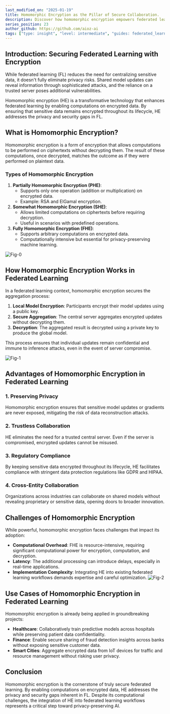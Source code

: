 ```yaml
---
last_modified_on: "2025-01-19"
title: Homomorphic Encryption as the Pillar of Secure Collaboration.
description: Discover how homomorphic encryption empowers federated learning by enabling secure computations on encrypted data.
series_position: 23
author_github: https://github.com/aioz-ai
tags: ["type: insight", "level: intermediate", "guides: federated_learning"]
---
```


## Introduction: Securing Federated Learning with Encryption

While federated learning (FL) reduces the need for centralizing sensitive data, it doesn't fully eliminate privacy risks. Shared model updates can reveal information through sophisticated attacks, and the reliance on a trusted server poses additional vulnerabilities.

Homomorphic encryption (HE) is a transformative technology that enhances federated learning by enabling computations on encrypted data. By ensuring that sensitive data remains encrypted throughout its lifecycle, HE addresses the privacy and security gaps in FL.


## What is Homomorphic Encryption?

Homomorphic encryption is a form of encryption that allows computations to be performed on ciphertexts without decrypting them. The result of these computations, once decrypted, matches the outcome as if they were performed on plaintext data.

### Types of Homomorphic Encryption
1. **Partially Homomorphic Encryption (PHE)**:
   - Supports only one operation (addition or multiplication) on encrypted data.
   - Example: RSA and ElGamal encryption.
2. **Somewhat Homomorphic Encryption (SHE)**:
   - Allows limited computations on ciphertexts before requiring decryption.
   - Useful in scenarios with predefined operations.
3. **Fully Homomorphic Encryption (FHE)**:
   - Supports arbitrary computations on encrypted data.
   - Computationally intensive but essential for privacy-preserving machine learning.

![Fig-0](https://vision.aioz.io/f/eedc0dd6249f4dbf98f4/?dl=1)

## How Homomorphic Encryption Works in Federated Learning

In a federated learning context, homomorphic encryption secures the aggregation process:
1. **Local Model Encryption**: Participants encrypt their model updates using a public key.
2. **Secure Aggregation**: The central server aggregates encrypted updates without decrypting them.
3. **Decryption**: The aggregated result is decrypted using a private key to produce the global model.

This process ensures that individual updates remain confidential and immune to inference attacks, even in the event of server compromise.

![Fig-1](https://vision.aioz.io/f/acd667eac8a54189866a/?dl=1)

## Advantages of Homomorphic Encryption in Federated Learning

### 1. **Preserving Privacy**
Homomorphic encryption ensures that sensitive model updates or gradients are never exposed, mitigating the risk of data reconstruction attacks.

### 2. **Trustless Collaboration**
HE eliminates the need for a trusted central server. Even if the server is compromised, encrypted updates cannot be misused.

### 3. **Regulatory Compliance**
By keeping sensitive data encrypted throughout its lifecycle, HE facilitates compliance with stringent data protection regulations like GDPR and HIPAA.

### 4. **Cross-Entity Collaboration**
Organizations across industries can collaborate on shared models without revealing proprietary or sensitive data, opening doors to broader innovation.

## Challenges of Homomorphic Encryption

While powerful, homomorphic encryption faces challenges that impact its adoption:
- **Computational Overhead**: FHE is resource-intensive, requiring significant computational power for encryption, computation, and decryption.
- **Latency**: The additional processing can introduce delays, especially in real-time applications.
- **Implementation Complexity**: Integrating HE into existing federated learning workflows demands expertise and careful optimization.
![Fig-2](https://vision.aioz.io/f/8284415d41a94c70a736/?dl=1)

## Use Cases of Homomorphic Encryption in Federated Learning

Homomorphic encryption is already being applied in groundbreaking projects:
- **Healthcare**: Collaboratively train predictive models across hospitals while preserving patient data confidentiality.
- **Finance**: Enable secure sharing of fraud detection insights across banks without exposing sensitive customer data.
- **Smart Cities**: Aggregate encrypted data from IoT devices for traffic and resource management without risking user privacy.



## Conclusion

Homomorphic encryption is the cornerstone of truly secure federated learning. By enabling computations on encrypted data, HE addresses the privacy and security gaps inherent in FL. Despite its computational challenges, the integration of HE into federated learning workflows represents a critical step toward privacy-preserving AI.


